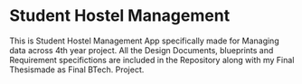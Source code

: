 # Student Hostel Management
 This is Student Hostel Management App specifically made for Managing data across 4th year project. All the Design Documents, blueprints and Requirement specifictions are included in the Repository along with my Final Thesismade as Final BTech. Project. 
